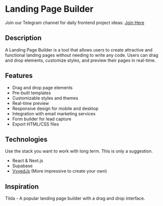 # Landing Page Builder

Join our Telegram channel for daily frontend project ideas: [Join Here](https://t.me/frontendprojects)

## Description

A Landing Page Builder is a tool that allows users to create attractive and functional landing pages without needing to write any code. Users can drag and drop elements, customize styles, and preview their pages in real-time.

## Features

- Drag and drop page elements
- Pre-built templates
- Customizable styles and themes
- Real-time preview
- Responsive design for mobile and desktop
- Integration with email marketing services
- Form builder for lead capture
- Export HTML/CSS files

## Technologies

Use the stack you want to work with long term. This is only a suggestion.

- React & Next.js
- Supabase
- [VvvedJs](https://github.com/givanz/VvvebJs) (More impressive to create your own)

## Inspiration

Tilda - A popular landing page builder with a drag and drop interface.
